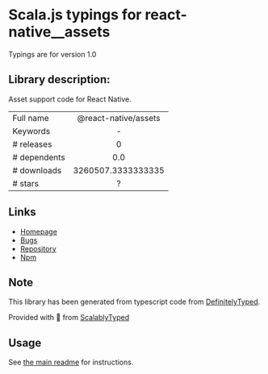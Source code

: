 
# Scala.js typings for react-native__assets

Typings are for version 1.0

## Library description:
Asset support code for React Native.

|                    |                 |
| ------------------ | :-------------: |
| Full name          | @react-native/assets |
| Keywords           | - |
| # releases         | 0 |
| # dependents       | 0.0 |
| # downloads        | 3260507.3333333335 |
| # stars            | ? |

## Links
- [Homepage](https://github.com/facebook/react-native#readme)
- [Bugs](https://github.com/facebook/react-native/issues)
- [Repository](https://github.com/facebook/react-native)
- [Npm](https://www.npmjs.com/package/%40react-native%2Fassets)
    


## Note
This library has been generated from typescript code from [DefinitelyTyped](https://definitelytyped.org).

Provided with :purple_heart: from [ScalablyTyped](https://github.com/oyvindberg/ScalablyTyped)

## Usage
See [the main readme](../../readme.md) for instructions.


